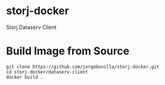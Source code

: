 # storj-docker
Storj Dataserv Client

Build Image from Source
===
```
git clone https://github.com/jorgebonilla/storj-docker.git
cd storj-docker/dataserv-client
docker build .
```
